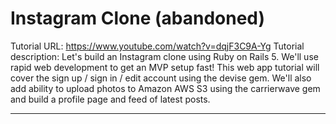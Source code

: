 # Instagram Clone (abandoned)

Tutorial URL: https://www.youtube.com/watch?v=dqjF3C9A-Yg
Tutorial description: Let's build an Instagram clone using Ruby on Rails 5. We'll use rapid web development to get an MVP setup fast! This web app tutorial will cover the sign up / sign in / edit account using the devise gem. We'll also add ability to upload photos to Amazon AWS S3 using the carrierwave gem and build a profile page and feed of latest posts.

___________
